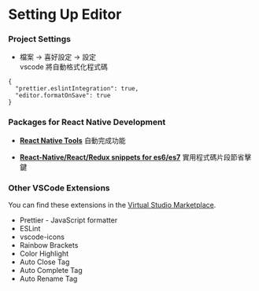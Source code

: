 # Setting Up Editor

### Project Settings

* 檔案 -> 喜好設定 -> 設定  
vscode 將自動格式化程式碼  

```
{
  "prettier.eslintIntegration": true,
  "editor.formatOnSave": true
}
```

### Packages for React Native Development

- [__React Native Tools__](https://marketplace.visualstudio.com/items?itemName=vsmobile.vscode-react-native)
自動完成功能


- [__React-Native/React/Redux snippets for es6/es7__](https://marketplace.visualstudio.com/items?itemName=EQuimper.react-native-react-redux)
實用程式碼片段節省擊鍵


### Other VSCode Extensions

You can find these extensions in the [Virtual Studio Marketplace](https://marketplace.visualstudio.com/vscode).
* Prettier - JavaScript formatter
* ESLint
* vscode-icons
* Rainbow Brackets
* Color Highlight
* Auto Close Tag
* Auto Complete Tag
* Auto Rename Tag